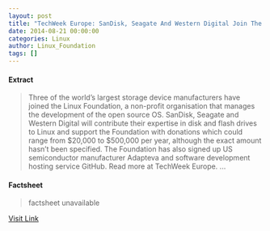 ```yaml
---
layout: post
title: "TechWeek Europe: SanDisk, Seagate And Western Digital Join The Linux Foundation"
date: 2014-08-21 00:00:00
categories: Linux
author: Linux_Foundation
tags: []
---
```



#### Extract
>Three of the world’s largest storage device manufacturers have joined&nbsp;the Linux Foundation, a non-profit organisation that manages the development of the open source OS. SanDisk, Seagate and Western Digital will contribute their expertise in disk and flash drives to&nbsp;Linux&nbsp;and support the Foundation with donations which could range from $20,000 to $500,000 per year, although the exact amount hasn’t been specified. The Foundation has also signed up US semiconductor manufacturer Adapteva and software development hosting service GitHub. Read more at TechWeek Europe.&nbsp;...

#### Factsheet
>factsheet unavailable

[Visit Link](http://www.linuxfoundation.org/news-media/news/2014/08/techweek-europe-sandisk-seagate-and-western-digital-join-linux-foundation)


